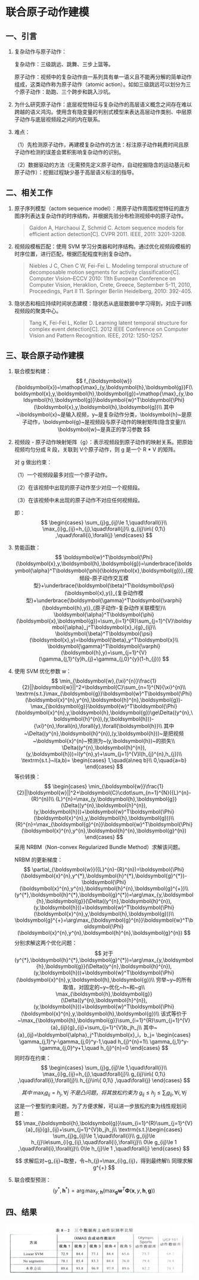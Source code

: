 # 联合原子动作建模

## 一、引言

1. 复杂动作与原子动作：

   复杂动作：三级跳远、跳舞、三步上篮等。

   原子动作：视频中的复杂动作由一系列具有单一语义且不能再分解的简单动作组成，这类动作称为原子动作（atomic action）。如如三级跳远可以划分为三个原子动作：助跑、三个跨步和跳入沙坑。

2. 为什么研究原子动作：底层视觉特征与复杂动作的高层语义概念之间存在难以跨越的语义鸿沟。使用含有隐变量的判别式模型来表达高层动作类别、中层原子动作与底层视频段之间的内在联系。

3. 难点：

   （1）先检测原子动作，再建模复杂动作的方法：标注原子动作耗费时间且原子动作检测的误差会累积影响复杂动作的识别。

   （2）数据驱动的方法（无需预先定义原子动作，自动挖掘隐含的运动基元和原子动作）：挖掘过程缺少基于高层语义标注的指导。

## 二、相关工作

1. 原子序列模型（actom sequence model）：用原子动作周围视觉特征的直方图序列表达复杂动作的时序结构，并根据先验分布检测视频中的原子动作。

   > Gaidon A, Harchaoui Z, Schmid C. Actom sequence models for efficient action detection[C]. CVPR 2011. IEEE, 2011: 3201-3208.

2. 视频段模板匹配：使用 SVM 学习分类器和时序结构。通过优化视频段模板的时序位置，进行匹配，根据匹配程度判别复杂动作。

   > Niebles J C, Chen C W, Fei-Fei L. Modeling temporal structure of decomposable motion segments for activity classification[C]. Computer Vision–ECCV 2010: 11th European Conference on Computer Vision, Heraklion, Crete, Greece, September 5-11, 2010, Proceedings, Part II 11. Springer Berlin Heidelberg, 2010: 392-405.

3. 隐状态和相应持续时间状态建模：隐状态从底层数据中学习得到，对应于训练视频段的聚类中心。

   > Tang K, Fei-Fei L, Koller D. Learning latent temporal structure for complex event detection[C]. 2012 IEEE Conference on Computer Vision and Pattern Recognition. IEEE, 2012: 1250-1257.

## 三、联合原子动作建模

1. 联合模型构建：
   $$
   f_{\boldsymbol{w}}(\boldsymbol{x})=\mathop{\max}_{y,\boldsymbol{h},\boldsymbol{g}}F(\boldsymbol{x},y,\boldsymbol{h},\boldsymbol{g})=\mathop{\max}_{y,\boldsymbol{h},\boldsymbol{g}}\boldsymbol{w}^T\boldsymbol{\Phi}(\boldsymbol{x},y,\boldsymbol{h},\boldsymbol{g})\\
   其中~\boldsymbol{x}~是输入视频，y~是复杂动作分类，\boldsymbol{h}~是原子动作，\boldsymbol{g}~是视频段与原子动作的映射矩阵(隐含变量)\\
   \boldsymbol{w}~是真正的学习参数
   $$

2. 视频段 - 原子动作映射矩阵（g）：表示视频段到原子动作的映射关系。把原始视频均匀分成 R 段，关联到 V个原子动作，则 g 是一个 R \* V 的矩阵。

   对 g 做出约束：

   （1）一个视频段最多对应一个原子动作。

   （2）在该视频中出现的原子动作至少对应一个视频段。

   （3）在该视频中未出现的原子动作不对应任何视频段。

   即：
   $$
   \begin{cases}
   	\sum_{j}g_{ij}\le 1,\quad\forall{i}\\
   	\max_{i}g_{ij}=h_{j},\quad\forall{j}\\
   	g_{ij}\in\{ 0,1\} ,\quad\forall{i},\forall{j}
   \end{cases}
   $$

3. 势能函数：
   $$
   \boldsymbol{w}^T\boldsymbol{\Phi}(\boldsymbol{x},y,\boldsymbol{h},\boldsymbol{g})=\underbrace{\boldsymbol{\alpha}^T\boldsymbol{\phi}(\boldsymbol{x},\boldsymbol{g})}_{视频段-原子动作交互模型}+\underbrace{\boldsymbol{\beta}^T\boldsymbol{\psi}(\boldsymbol{x},y)}_{复杂动作模型}+\underbrace{\boldsymbol{\gamma}^T\boldsymbol{\varphi}(\boldsymbol{h},y)}_{原子动作-复杂动作关联模型}\\
   \boldsymbol{\alpha}^T\boldsymbol{\phi}(\boldsymbol{x},\boldsymbol{g})=\sum_{i=1}^{R}\sum_{j=1}^{V}\boldsymbol{\alpha}_j^T\boldsymbol{x}_i{g}_{ij}\\
   \boldsymbol{\beta}^T\boldsymbol{\psi}(\boldsymbol{x},y)=\boldsymbol{\beta}_y^T\boldsymbol{x}\\
   \boldsymbol{\gamma}^T\boldsymbol{\varphi}(\boldsymbol{h},y)=\sum_{j=1}^{V}(\gamma_{j,1}^{y}h_{j}+\gamma_{j,0}^{y}(1-h_{j}))
   $$

4. 使用 SVM 优化参数 w：
   $$
   \min_{\boldsymbol{w},{\xi}^{n}}\frac{1}{2}||\boldsymbol{w}||^2+\boldsymbol{C}\sum_{n=1}^{N}{\xi}^{n}\\
   \textrm{s.t.}\max_{\boldsymbol{g}}\boldsymbol{w}^T\boldsymbol{\Phi}(\boldsymbol{x}^{n},y^{n},\boldsymbol{h}^{n},\boldsymbol{g})-\max_{\boldsymbol{g}}\boldsymbol{w}^T\boldsymbol{\Phi}(\boldsymbol{x}^{n},y,\boldsymbol{h},\boldsymbol{g})\ge\Delta((y^{n},\boldsymbol{h}^{n}),(y,\boldsymbol{h}))-{\xi}^{n},\forall{n},\forall{y},\forall{\boldsymbol{h}}\\
   其中~\Delta((y^{n},\boldsymbol{h}^{n}),(y,\boldsymbol{h}))~是把视频~\boldsymbol{x}^{n}~预测为~(y,\boldsymbol{h})~的损失\\
   \Delta((y^{n},\boldsymbol{h}^{n}),(y,\boldsymbol{h}))=l(y^{n},y)+\sum_{j=1}^{V}l(h_{j}^{n},h_{j})\\
   \textrm{s.t.}~l(a,b)=
   \begin{cases}
   	1,\quad{a\neq b}\\
   	0,\quad{a=b}
   \end{cases}
   $$
   等价转换：
   $$
   \begin{cases}
   	\min_{\boldsymbol{w}}\frac{1}{2}||\boldsymbol{w}||^2+\boldsymbol{C}\cdot\sum_{n=1}^{N}({L}^{n}-{R}^{n})\\
   	{L}^{n}=\max_{y,\boldsymbol{h},\boldsymbol{g}}(\Delta((y^{n},\boldsymbol{h}^{n}),(y,\boldsymbol{h}))+\boldsymbol{w}^T\boldsymbol{\Phi}(\boldsymbol{x}^{n},y,\boldsymbol{h},\boldsymbol{g}))\\
   	{R}^{n}=\max_{\boldsymbol{g}^{n}}\boldsymbol{w}^T\boldsymbol{\Phi}(\boldsymbol{x}^{n},y^{n},\boldsymbol{h}^{n},\boldsymbol{g}^{n})
   \end{cases}
   $$
   采用 NRBM（Non-convex Regularized Bundle Method）求解该问题。

   NRBM 的更新梯度：
   $$
   \partial_{\boldsymbol{w}}({L}^{n}-{R}^{n})=\boldsymbol{\Phi}(\boldsymbol{x}^{n},y^{*},\boldsymbol{h}^{*},\boldsymbol{g}^{*})-\boldsymbol{\Phi}(\boldsymbol{x}^{n},y^{n},\boldsymbol{h}^{n},\boldsymbol{g}^{+})\\
   (y^{*},\boldsymbol{h}^{*},\boldsymbol{g}^{*})=\arg\max_{y,\boldsymbol{h},\boldsymbol{g}}(\Delta((y^{n},\boldsymbol{h}^{n}),(y,\boldsymbol{h}))+\boldsymbol{w}^T\boldsymbol{\Phi}(\boldsymbol{x}^{n},y,\boldsymbol{h},\boldsymbol{g}))\\
   \boldsymbol{g}^{+}=\arg\max_{\boldsymbol{g}^{n}}\boldsymbol{w}^T\boldsymbol{\Phi}(\boldsymbol{x}^{n},y^{n},\boldsymbol{h}^{n},\boldsymbol{g}^{n})
   $$
   分别求解这两个优化问题：
   $$
   对于(y^{*},\boldsymbol{h}^{*},\boldsymbol{g}^{*})=\arg\max_{y,\boldsymbol{h},\boldsymbol{g}}(\Delta((y^{n},\boldsymbol{h}^{n}),(y,\boldsymbol{h}))+\boldsymbol{w}^T\boldsymbol{\Phi}(\boldsymbol{x}^{n},y,\boldsymbol{h},\boldsymbol{g})\\
   穷举~y~的所有取值，对固定的~y~优化~h~和~g\\
   \max_{\boldsymbol{h},\boldsymbol{g}}(\Delta((y^{n},\boldsymbol{h}^{n}),(y,\boldsymbol{h}))+\boldsymbol{w}^T\boldsymbol{\Phi}(\boldsymbol{x}^{n},y,\boldsymbol{h},\boldsymbol{g})\\
   该式等价于~\max_{\boldsymbol{h},\boldsymbol{g}}\sum_{i=1}^{R}\sum_{j=1}^{V}{a}_{ij}{g}_{ij}+\sum_{j=1}^{V}b_jh_j\\
   其中~{a}_{ij}=\boldsymbol{\alpha}_j^T\boldsymbol{x}_i，b_j=
   \begin{cases}
   \gamma_{j,1}^y-\gamma_{j,0}^y-1,\quad h_{j}^{n}=1\\
   \gamma_{j,1}^y-\gamma_{j,0}^y+1,\quad h_{j}^{n}=0
   \end{cases}
   $$
   同时存在约束：
   $$
   \begin{cases}
   	\sum_{j}g_{ij}\le 1,\quad\forall{i}\\
   	\max_{i}g_{ij}=h_{j},\quad\forall{j}\\
   	g_{ij}\in\{ 0,1\} ,\quad\forall{i},\forall{j}\\
   	h_{j}\in\{ 0,1\} ,\quad\forall{j}
   \end{cases}
   $$

   $$
   其中~\max_{i}g_{ij}=h_{j},\forall{j}~不是凸问题，将其放松约束为~g_{ij}\le h_{j}\le\sum_{i}g_{ij},\forall{i},\forall{j}
   $$

   这是一个整型约束问题，为了方便求解，可以进一步放松约束为线性规划问题：
   $$
   \max_{\boldsymbol{h},\boldsymbol{g}}\sum_{i=1}^{R}\sum_{j=1}^{V}{a}_{ij}{g}_{ij}+\sum_{j=1}^{V}b_jh_j\\
   \textrm{s.t.}\begin{cases}
   	\sum_{j}g_{ij}\le 1,\quad\forall{i}\\
   	g_{ij}\le h_{j}\le\sum_{i}g_{ij},\quad\forall{i},\forall{j}\\
   	0\le g_{ij}\le 1 ,\quad\forall{i},\forall{j}\\
   	0\le h_{j}\le 1 ,\quad\forall{j}
   \end{cases}
   $$

   $$
   求解后对~g_{ij}~取整，令~h_{j}=\max_{i}g_{ij}，得到最终解\\
   同理求解g^{+}
   $$

5. 联合模型预测：
   $$
   (y^{*},\boldsymbol{h}^{*})=\arg\max_{y,\boldsymbol{h}}(\max_{\boldsymbol{g}}\boldsymbol{w}^T\boldsymbol{\Phi}(\boldsymbol{x},y,\boldsymbol{h},\boldsymbol{g}))
   $$

## 四、结果

![129](images/129.png)